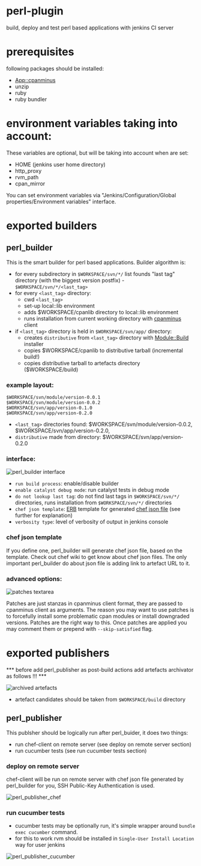 perl-plugin
===========

build, deploy and test perl based applications with jenkins CI server 

prerequisites
===

following packages should be installed:

- [App::cpanminus](http://search.cpan.org/perldoc?App%3A%3Acpanminus)
- unzip
- ruby
- ruby bundler

environment variables taking into account:
===
These variables are optional, but will be taking into account when are set:
- HOME (jenkins user home directory)
- http_proxy
- rvm_path
- cpan_mirror

You can set environment variables via "Jenkins/Configuration/Global properties/Environment variables" interface.

exported builders
===

## perl_builder

This is the smart builder for perl based applications. Builder algorithm is:

- for every subdirectory in `$WORKSPACE/svn/*/` list founds "last tag" directory (with the biggest version postfix) -  `$WORKSPACE/svn/*/<last_tag>`
- for every `<last_tag>` directory:
    - cwd `<last_tag>`
    - set-up local::lib environment 
    - adds $WORKSPACE/cpanlib directory to local::lib environment
    - runs installation from current working directory with [cpanminus](http://search.cpan.org/perldoc?cpanm) client
- if `<last_tag>` directory is held in `$WORKSPACE/svn/app/` directory:
    - creates `distributive` from `<last_tag>` directory with [Module::Build](http://search.cpan.org/perldoc?Module%3A%3ABuild) installer 
    - copies $WORKSPACE/cpanlib to distributive tarball (incremental build!)
    - copies distributive tarball to artefacts directory ($WORKSPACE/build)


### example layout:

    $WORKSPACE/svn/module/version-0.0.1
    $WORKSPACE/svn/module/version-0.0.2
    $WORKSPACE/svn/app/version-0.1.0
    $WORKSPACE/svn/app/version-0.2.0

- `<last_tag>` directories found: $WORKSPACE/svn/module/version-0.0.2, $WORKSPACE/svn/app/version-0.2.0, 
- `distributive` made from directory: $WORKSPACE/svn/app/version-0.2.0

### interface:

![perl_builder interface](https://raw.github.com/melezhik/perl-plugin/master/images/perl-builder-interface.png "perl_builder interface")

- `run build process`: enable/disable builder
- `enable catalyst debug mode`: run catalyst tests in debug mode
- `do not lookup last tag`: do not find last tags in `$WORKSPACE/svn/*/` directories, runs installation from `$WORKSPACE/svn/*/` directories
- `chef json template`: [ERB](http://www.stuartellis.eu/articles/erb/) template for generated [chef json file](http://wiki.opscode.com/display/chef/Setting+the+run_list+in+JSON+during+run+time) (see further for explanation)
- `verbosity type`: level of verbosity of output in jenkins console

### chef json template
If you define one, perl_builder will generate chef json file, based on the template. Check out chef wiki to get know about chef json files. 
The only important perl_builder do about json file is adding link to artefact URL to it.

### advanced options:

![patches textarea](https://raw.github.com/melezhik/perl-plugin/master/images/perl_builder_patches.png "patches textarea")

Patches are just stanzas in cpanminus client format, they are passed to cpanminus client as arguments. The reason you may want to use patches is to forcefully install some problematic cpan modules 
or install downgraded versions. Patches are the right way to this. Once patches are applied you may comment them or prepend with `--skip-satisfied` flag.


exported publishers
===

\*\*\* before add perl_publisher as post-build actions add artefacts archivator as follows !!! \*\*\*

![archived artefacts ](https://raw.github.com/melezhik/perl-plugin/master/images/archive_artefacts.png "archive artefacts")

- artefact candidates should be taken from `$WORKSPACE/build` directory

## perl_publisher

This publsher should be logically run after perl_buider, it does two things:

- run chef-client on remote server (see deploy on remote server section)
- run cucumber tests (see run cucumber tests section)

### deploy on remote server
chef-client will be run on remote server with chef json file generated by perl_builder for you, SSH Public-Key Authentication is used.

![perl_publisher_chef](https://raw.github.com/melezhik/perl-plugin/master/images/perl_publisher_chef.png "perl_publisher_chef interface")

### run cucumber tests
- cucumber tests may be optionally run, it's simple wrapper around `bundle exec cucumber` command. 
- for this to work rvm should be installed in `Single-User Install Location` way for user jenkins 

![perl_publisher_cucumber](https://raw.github.com/melezhik/perl-plugin/master/images/perl_publisher_cucumber.png "perl_publisher_cucumber interface")





